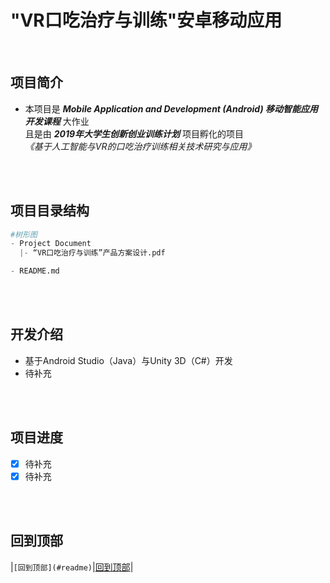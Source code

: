 ﻿# "VR口吃治疗与训练"安卓移动应用

<br/>

## 项目简介
* 本项目是 ***Mobile Application and Development (Android) 移动智能应用开发课程*** 大作业<br/>
  且是由 ***2019年大学生创新创业训练计划***  项目孵化的项目<br/>
_《基于人工智能与VR的口吃治疗训练相关技术研究与应用》_

<br/>
<br/>

## 项目目录结构

```python
#树形图
- Project Document
  |- “VR口吃治疗与训练”产品方案设计.pdf

- README.md

```

<br/>
<br/>

## 开发介绍
* 基于Android Studio（Java）与Unity 3D（C#）开发
* 待补充

<br/>
<br/>

## 项目进度
- [x] 待补充
- [x] 待补充

<br/>
<br/>

回到顶部
----------
|`[回到顶部](#readme)`|[回到顶部](#readme)|
